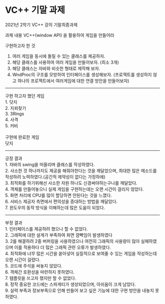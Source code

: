 # VC++ 기말 과제
2021년 2학기 VC++ 강의 기말최종과제

과제 내용
VC++(window API) 을 활용하여 게임을 만들어라

구현하고자 한 것
1. 여러 게임을 동시에 돌릴 수 있는 클래스를 제공하자.
2. 해당 클래스를 사용하여 여러 게임을 만들어보자. (최소 3개)
3. 해당 클래스는 자바와 비슷한 형태로 제작해 보자.
4. WndProc의 구조를 모방하여 인터페이스를 생성해보자. (프로젝트를 생성하지 않고 하나의 프로젝트에서 여러게임에 대한 연결 방안을 만들어보자)

<hr>
구현 하고자 했던 게임 <br>
1. 닷지<br>
2. 지뢰찾기<br>
3. 3Rings<br>
4. 사격<br>
5. 커비<br>
<br>
구현에 완료한 게임<br>
닷지<br>

<hr>
긍정 결과<br>
1. 자바의 swing을 떠올리며 클래스를 작성하였다.<br>
2. 사소한 것 하나까지도 제공을 해줘야한다는 것을 깨달았으며, 최대한 많은 메소드를 작성하려 노력하였다.(공간적 제약성이 없다는 가정하에)<br>
3. 최적화를 하기위해선 사소한 자원 하나도 신경써야하는구나를 깨달았다.<br>
4. 객체를 만들어놓으니 실제 게임을 구현하는데는 오랜 시간이 걸리지 않았다.<br>
5. 화면 처리에 CPU를 많이 할당하면 안된다는 것을 느꼈다.<br>
6. 서비스 제공자 측면에서 편의성을 증대하는 방법을 깨달았다.<br>
7. 윈도우의 동작 방식을 이해하는데 많은 도움이 되었다.<br>

<hr>
부정 결과<br>
1. 인터페이스를 제공하려 했으나 할 수 없었다.<br>
2. 그래픽에 대한 설계가 부족하여 화면 깜빡임이 발생하였다<br>
3. 2를 해결하려 2중 버퍼링을 사용하였으나 여전히 그래픽의 사용량이 많아 실패하였으며 이를 적용하다 더 많은 그래픽 관련 오류가 발생하였다.<br>
4. 최적화에 너무 많은 시간을 쏟아넣어 실질적으로 보여줄 수 있는 게임을 작성하는데 오랜 시간이 걸렸다.<br>
5. 코드에 주석을 써놓지 않았다.<br>
6. 객체간 호환성을 마련하지 못하였다.<br>
7. 템플릿을 쓰고자 했지만 할 수 없었다.<br>
8. 정작 중요한 코드에는 스파게티가 생성되었으며, 아쉬움이 크게 남았다.<br>
9. 실력 부족과 정보부족으로 인해 만들어 보고 싶은 기능에 대한 구현 방안을 내놓지 못하였다.<br>
